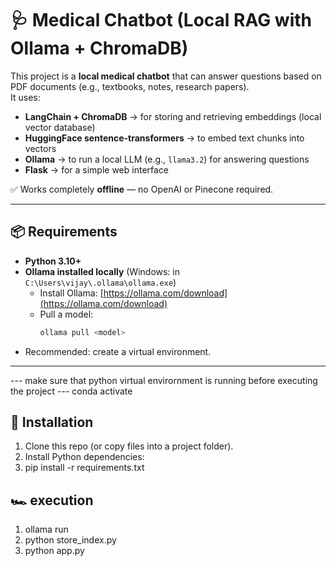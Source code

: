 # 🩺 Medical Chatbot (Local RAG with Ollama + ChromaDB)

This project is a **local medical chatbot** that can answer questions based on PDF documents (e.g., textbooks, notes, research papers).  
It uses:

- **LangChain + ChromaDB** → for storing and retrieving embeddings (local vector database)  
- **HuggingFace sentence-transformers** → to embed text chunks into vectors  
- **Ollama** → to run a local LLM (e.g., `llama3.2`) for answering questions  
- **Flask** → for a simple web interface  

✅ Works completely **offline** — no OpenAI or Pinecone required.

---

## 📦 Requirements

- **Python 3.10+**  
- **Ollama installed locally** (Windows: in `C:\Users\vijay\.ollama\ollama.exe`)  
  - Install Ollama: [https://ollama.com/download](https://ollama.com/download)  
  - Pull a model:  
    ```bash
    ollama pull <model>
    ```
- Recommended: create a virtual environment.

---

--- make sure that python virtual envirornment is running before executing the project
--- conda activate <name>

## 🔧 Installation

1. Clone this repo (or copy files into a project folder).
2. Install Python dependencies:
3. pip install -r requirements.txt

## 🏎️ execution
1. ollama run <model>
2. python store_index.py
3. python app.py
